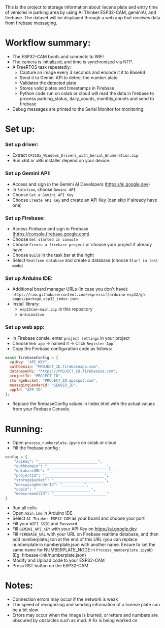 This is the project to storage information about liecens plate and entry time of vehicles in parking area by using AI Thinker ESP32-CAM, geminiAI, and firebase. The dataset will be displayed through a web app that receives data from firebase messaging.

# Workflow summary:
- The ESP32-CAM boots and connects to WIFI
- The camera is initialized, and time is synchronized via NTP.
- A FreeRTOS task repeatedly:
  + Capture an image every 3 seconds and encode it it to Base64
  + Send it to Gemini API to detect the number plate
  + Validates the detected plate
  + Stores valid plates and timestamps in Firebase
  + Python code run on colab or cloud will read the data in firebase to process parking_status, daily_counts, monthly_counts and send to firebase
- Debug messages are printed to the Serial Monitor for monitoring
  
# Set up:
### Set up driver:
- Extract ```CP210x_Windows_Drivers_with_Serial_Enumeration.zip```
- Run x64 or x86 installer depend on your device.
### Set up Gemini API:
- Access and sign in the Gemini AI Developers (https://ai.google.dev)
- In ```Solution```, choose ```Gemini API```
- Choose ```Get a Gemini API Key```
- Choose ```Create API Key``` and create an API Key (can skip if already have one)
### Set up Firebase:
- Access Firebase and sign in Firebase (https://console.firebase.google.com)
- Choose ```Get started in console```
- Choose ```Create a firebase project``` or choose your project if already have
- Choose ```Build``` in the task bar at the right
- Select ```Realtime database``` and create a database (choose ```Start in test mode```)
### Set up Arduino IDE:
- Additional board manager URLs (in case you don't have): ```https://raw.githubusercontent.com/espressif/arduino-esp32/gh-pages/package_esp32_index.json```
- Install library:
  +  ```esp32cam-main.zip``` in this repository
  +  ```ArduinoJson```
### Set up web app:
- In Firebase consle, enter ```project settings``` in your project
- Choose ```Web app``` -> named it -> Click ```Register App```
- Copy the Firebase configuration code as follows:
``` js
const firebaseConfig = {
  apiKey: "API_KEY",
  authDomain: "PROJECT_ID.firebaseapp.com",
  databaseURL: "https://PROJECT_ID.firebaseio.com",
  projectId: "PROJECT_ID",
  storageBucket: "PROJECT_ID.appspot.com",
  messagingSenderId: "SENDER_ID",
  appId: "APP_ID"
};
```
- Replace the firebaseConfig values in Index.html with the actual values from your Firebase Console.
# Running:
- Open ```process_numberplate.ipynb``` on colab or cloud
- Fill the firebase config :
```python
config = {
    "apiKey": "___________________________",
    "authDomain": "___________________________",
    "databaseURL": "___________________________",
    "projectId": "___________________________",
    "storageBucket": "_______________________",
    "messagingSenderId": "__________",
    "appId": "_________________________",
    "measurementId": "________________________"
}
```
- Run all cells
- Open ```main.ino``` in Arduino IDE
- Select ```AI Thinker ESP32-CAM``` as your board and choose your port
- Fill your ```WIFI SSID``` and ```Password```
- Fill ```GEMINI_API_KEY``` with your API Key on https://ai.google.dev
- Fill ```FIREBASE_URL``` with your URL on Firebase realtime database, and then add numberplate.json at the end of this URL (you can replace numberplate in numberplate.json with another name. Ensure to set the same name for NUMBERPLATE_NODE in ```Process_numberplate.ipynb```) (Eg: firbease-link/numberplate.json)
- Modify and Upload code to your ESP32-CAM
- Press RST button on the ESP32-CAM

# Notes:
- Connection errors may occur if the network is weak
- The speed of recognizing and sending information of a license plate can be a bit slow
- Errors may occur when the image is blurred, or letters and numbers are obscured by obstacles such as mud. A fix is ​​being worked on
